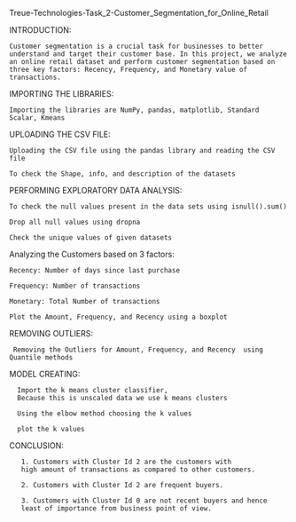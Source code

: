 Treue-Technologies-Task_2-Customer_Segmentation_for_Online_Retail

INTRODUCTION:

    Customer segmentation is a crucial task for businesses to better understand and target their customer base. In this project, we analyze an online retail dataset and perform customer segmentation based on three key factors: Recency, Frequency, and Monetary value of transactions.

IMPORTING THE LIBRARIES:

    Importing the libraries are NumPy, pandas, matplotlib, Standard Scalar, Kmeans

UPLOADING THE CSV FILE:

    Uploading the CSV file using the pandas library and reading the CSV file
  
    To check the Shape, info, and description of the datasets

PERFORMING EXPLORATORY DATA ANALYSIS:

    To check the null values present in the data sets using isnull().sum()

    Drop all null values using dropna 

    Check the unique values of given datasets
Analyzing the Customers based on 3 factors:

    Recency: Number of days since last purchase
    
    Frequency: Number of transactions
    
    Monetary: Total Number of transactions

    Plot the Amount, Frequency, and Recency using a boxplot
REMOVING OUTLIERS:

     Removing the Outliers for Amount, Frequency, and Recency  using Quantile methods
MODEL CREATING:

      Import the k means cluster classifier, 
      Because this is unscaled data we use k means clusters

      Using the elbow method choosing the k values 

      plot the k values
CONCLUSION:

       1. Customers with Cluster Id 2 are the customers with
       high amount of transactions as compared to other customers.
       
       2. Customers with Cluster Id 2 are frequent buyers.
       
       3. Customers with Cluster Id 0 are not recent buyers and hence 
       least of importance from business point of view.

